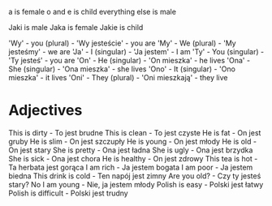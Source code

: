 a is female 
o and e is child
everything else is male


Jaki is male
Jaka is female
Jakie is child

'Wy' - you (plural) - 'Wy jesteście' - you are
'My' - We (plural) - 'My jesteśmy' - we are
'Ja' - I (singular) - 'Ja jestem' - I am
'Ty' - You (singular) - 'Ty jesteś' - you are
'On' - He (singular) - 'On mieszka' - he lives
'Ona' - She (singular) - 'Ona mieszka' - she lives
'Ono' - It (singular) - 'Ono mieszka' - it lives
'Oni' - They (plural) - 'Oni mieszkają' - they live


# Adjectives
This is dirty - To jest brudne
This is clean - To jest czyste
He is fat - On jest gruby
He is slim - On jest szczupły
He is young - On jest młody
He is old - On jest stary
She is pretty - Ona jest ładna
She is ugly - Ona jest brzydka
She is sick - Ona jest chora
He is healthy - On jest zdrowy
This tea is hot - Ta herbata jest gorąca
I am rich - Ja jestem bogata
I am poor - Ja jestem biedna
This drink is cold - Ten napój jest zimny
Are you old? - Czy ty jesteś stary?
No I am young - Nie, ja jestem młody
Polish is easy - Polski jest łatwy
Polish is difficult - Polski jest trudny